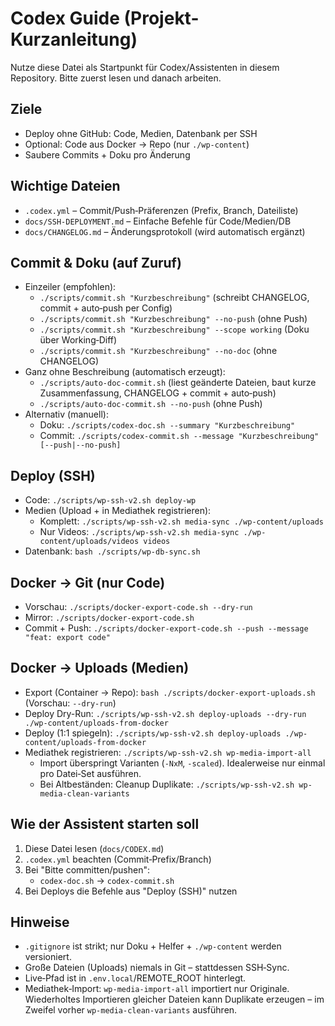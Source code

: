 # Codex Guide (Projekt-Kurzanleitung)

Nutze diese Datei als Startpunkt für Codex/Assistenten in diesem Repository. Bitte zuerst lesen und danach arbeiten.

## Ziele
- Deploy ohne GitHub: Code, Medien, Datenbank per SSH
- Optional: Code aus Docker → Repo (nur `./wp-content`)
- Saubere Commits + Doku pro Änderung

## Wichtige Dateien
- `.codex.yml` – Commit/Push‑Präferenzen (Prefix, Branch, Dateiliste)
- `docs/SSH-DEPLOYMENT.md` – Einfache Befehle für Code/Medien/DB
- `docs/CHANGELOG.md` – Änderungsprotokoll (wird automatisch ergänzt)

## Commit & Doku (auf Zuruf)
- Einzeiler (empfohlen):
  - `./scripts/commit.sh "Kurzbeschreibung"`  (schreibt CHANGELOG, commit + auto‑push per Config)
  - `./scripts/commit.sh "Kurzbeschreibung" --no-push`  (ohne Push)
  - `./scripts/commit.sh "Kurzbeschreibung" --scope working`  (Doku über Working‑Diff)
  - `./scripts/commit.sh "Kurzbeschreibung" --no-doc`  (ohne CHANGELOG)
- Ganz ohne Beschreibung (automatisch erzeugt):
  - `./scripts/auto-doc-commit.sh`  (liest geänderte Dateien, baut kurze Zusammenfassung, CHANGELOG + commit + auto‑push)
  - `./scripts/auto-doc-commit.sh --no-push`  (ohne Push)
- Alternativ (manuell):
  - Doku: `./scripts/codex-doc.sh --summary "Kurzbeschreibung"`
  - Commit: `./scripts/codex-commit.sh --message "Kurzbeschreibung" [--push|--no-push]`

## Deploy (SSH)
- Code: `./scripts/wp-ssh-v2.sh deploy-wp`
- Medien (Upload + in Mediathek registrieren):
  - Komplett: `./scripts/wp-ssh-v2.sh media-sync ./wp-content/uploads`
  - Nur Videos: `./scripts/wp-ssh-v2.sh media-sync ./wp-content/uploads/videos videos`
- Datenbank: `bash ./scripts/wp-db-sync.sh`

## Docker → Git (nur Code)
- Vorschau: `./scripts/docker-export-code.sh --dry-run`
- Mirror: `./scripts/docker-export-code.sh`
- Commit + Push: `./scripts/docker-export-code.sh --push --message "feat: export code"`

## Docker → Uploads (Medien)
- Export (Container → Repo): `bash ./scripts/docker-export-uploads.sh`  (Vorschau: `--dry-run`)
- Deploy Dry-Run: `./scripts/wp-ssh-v2.sh deploy-uploads --dry-run ./wp-content/uploads-from-docker`
- Deploy (1:1 spiegeln): `./scripts/wp-ssh-v2.sh deploy-uploads ./wp-content/uploads-from-docker`
- Mediathek registrieren: `./scripts/wp-ssh-v2.sh wp-media-import-all`
  - Import überspringt Varianten (`-NxM`, `-scaled`). Idealerweise nur einmal pro Datei‑Set ausführen.
  - Bei Altbeständen: Cleanup Duplikate: `./scripts/wp-ssh-v2.sh wp-media-clean-variants`

## Wie der Assistent starten soll
1) Diese Datei lesen (`docs/CODEX.md`)
2) `.codex.yml` beachten (Commit‑Prefix/Branch)
3) Bei "Bitte committen/pushen":
   - `codex-doc.sh` → `codex-commit.sh`
4) Bei Deploys die Befehle aus "Deploy (SSH)" nutzen

## Hinweise
- `.gitignore` ist strikt; nur Doku + Helfer + `./wp-content` werden versioniert.
- Große Dateien (Uploads) niemals in Git – stattdessen SSH‑Sync.
- Live‑Pfad ist in `.env.local`/REMOTE_ROOT hinterlegt.
- Mediathek‑Import: `wp-media-import-all` importiert nur Originale. Wiederholtes Importieren gleicher Dateien kann Duplikate erzeugen – im Zweifel vorher `wp-media-clean-variants` ausführen.
